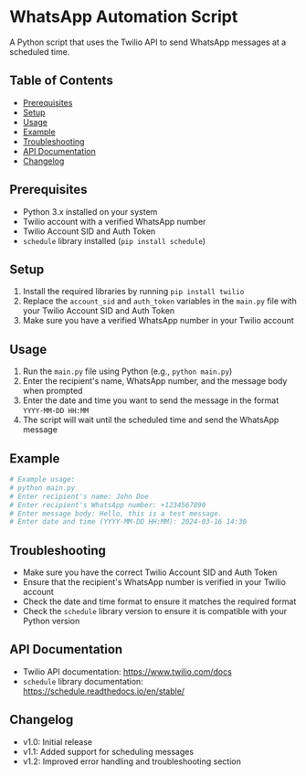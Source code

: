 # WhatsApp Automation Script

A Python script that uses the Twilio API to send WhatsApp messages at a scheduled time.

## Table of Contents

*   [Prerequisites](#prerequisites)
*   [Setup](#setup)
*   [Usage](#usage)
*   [Example](#example)
*   [Troubleshooting](#troubleshooting)
*   [API Documentation](#api-documentation)
*   [Changelog](#changelog)

## Prerequisites

*   Python 3.x installed on your system
*   Twilio account with a verified WhatsApp number
*   Twilio Account SID and Auth Token
*   `schedule` library installed (`pip install schedule`)

## Setup

1.  Install the required libraries by running `pip install twilio`
2.  Replace the `account_sid` and `auth_token` variables in the `main.py` file with your Twilio Account SID and Auth Token
3.  Make sure you have a verified WhatsApp number in your Twilio account

## Usage

1.  Run the `main.py` file using Python (e.g., `python main.py`)
2.  Enter the recipient's name, WhatsApp number, and the message body when prompted
3.  Enter the date and time you want to send the message in the format `YYYY-MM-DD HH:MM`
4.  The script will wait until the scheduled time and send the WhatsApp message

## Example

```python
# Example usage:
# python main.py
# Enter recipient's name: John Doe
# Enter recipient's WhatsApp number: +1234567890
# Enter message body: Hello, this is a test message.
# Enter date and time (YYYY-MM-DD HH:MM): 2024-03-16 14:30
```

## Troubleshooting

*   Make sure you have the correct Twilio Account SID and Auth Token
*   Ensure that the recipient's WhatsApp number is verified in your Twilio account
*   Check the date and time format to ensure it matches the required format
*   Check the `schedule` library version to ensure it is compatible with your Python version

## API Documentation

*   Twilio API documentation: https://www.twilio.com/docs
*   `schedule` library documentation: https://schedule.readthedocs.io/en/stable/

## Changelog

*   v1.0: Initial release
*   v1.1: Added support for scheduling messages
*   v1.2: Improved error handling and troubleshooting section


